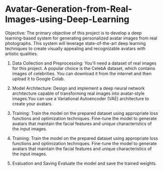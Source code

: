 # Avatar-Generation-from-Real-Images-using-Deep-Learning

Objective:
The primary objective of this project is to develop a deep learning-based system for generating personalized avatar images from real photographs. This system will leverage state-of-the-art deep learning techniques to create visually appealing and recognizable avatars with artistic qualities.

1. Data Collection and Preprocessing:
You'll need a dataset of real images for this project. A popular choice is the CelebA dataset, which contains images of celebrities. You can download it from the internet and then upload it to Google Colab.

2. Model Architecture:
Design and implement a deep neural network architecture capable of transforming real images into avatar-style images.You can use a Variational Autoencoder (VAE) architecture to create your avatars.

3. Training: Train the model on the prepared dataset using appropriate loss functions and optimization techniques. Fine-tune the model to generate avatars that maintain the facial features and unique characteristics of the input images.

4. Training: Train the model on the prepared dataset using appropriate loss functions and optimization techniques. Fine-tune the model to generate avatars that maintain the facial features and unique characteristics of the input images.

5. Evaluation and Saving
Evaluate the model and save the trained weights.

